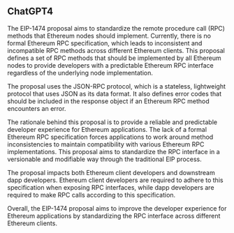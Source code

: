 ## ChatGPT4

The EIP-1474 proposal aims to standardize the remote procedure call (RPC) methods that Ethereum nodes should implement. Currently, there is no formal Ethereum RPC specification, which leads to inconsistent and incompatible RPC methods across different Ethereum clients. This proposal defines a set of RPC methods that should be implemented by all Ethereum nodes to provide developers with a predictable Ethereum RPC interface regardless of the underlying node implementation. 

The proposal uses the JSON-RPC protocol, which is a stateless, lightweight protocol that uses JSON as its data format. It also defines error codes that should be included in the response object if an Ethereum RPC method encounters an error. 

The rationale behind this proposal is to provide a reliable and predictable developer experience for Ethereum applications. The lack of a formal Ethereum RPC specification forces applications to work around method inconsistencies to maintain compatibility with various Ethereum RPC implementations. This proposal aims to standardize the RPC interface in a versionable and modifiable way through the traditional EIP process. 

The proposal impacts both Ethereum client developers and downstream dapp developers. Ethereum client developers are required to adhere to this specification when exposing RPC interfaces, while dapp developers are required to make RPC calls according to this specification. 

Overall, the EIP-1474 proposal aims to improve the developer experience for Ethereum applications by standardizing the RPC interface across different Ethereum clients.
